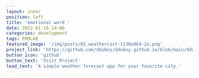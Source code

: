 ```yaml
---
layout: inner
position: left
title: 'emotional word '
date: 2022-01-16 14:00
categories: development
tags: EMOLAB
featured_image: '/img/posts/02_weathercast-1130x864-2x.png'
project_link: 'https://github.com/ddubny/ddubny.github.io/blob/main/ddubny_emoji.png'
button_icon: 'github'
button_text: 'Visit Project'
lead_text: 'A simple weather forecast app for your favorite city.'
---
```

